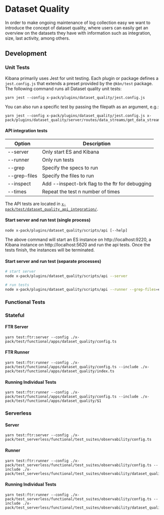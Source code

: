 # Dataset Quality

In order to make ongoing maintenance of log collection easy we want to introduce the concept of dataset quality, where users can easily get an overview on the datasets they have with information such as integration, size, last activity, among others.

## Development

### Unit Tests

Kibana primarily uses Jest for unit testing. Each plugin or package defines a `jest.config.js` that extends a preset provided by the `@kbn/test` package. The following command runs all Dataset quality unit tests:

```
yarn jest --config x-pack/plugins/dataset_quality/jest.config.js
```

You can also run a specific test by passing the filepath as an argument, e.g.:

```
yarn jest --config x-pack/plugins/dataset_quality/jest.config.js x-pack/plugins/dataset_quality/server/routes/data_streams/get_data_streams/get_data_streams.test.ts
```

#### API integration tests

| Option       | Description                                     |
| ------------ | ----------------------------------------------- |
| --server     | Only start ES and Kibana                        |
| --runner     | Only run tests                                  |
| --grep       | Specify the specs to run                        |
| --grep-files | Specify the files to run                        |
| --inspect    | Add --inspect-brk flag to the ftr for debugging |
| --times      | Repeat the test n number of times               |

The API tests are located in [`x-pack/test/dataset_quality_api_integration/`](/x-pack/test/dataset_quality_api_integration/).

#### Start server and run test (single process)

```
node x-pack/plugins/dataset_quality/scripts/api [--help]
```

The above command will start an ES instance on http://localhost:9220, a Kibana instance on http://localhost:5620 and run the api tests.
Once the tests finish, the instances will be terminated.

#### Start server and run test (separate processes)

```sh
# start server
node x-pack/plugins/dataset_quality/scripts/api --server

# run tests
node x-pack/plugins/dataset_quality/scripts/api --runner --grep-files=error_group_list
```


### Functional Tests

### Stateful
#### FTR Server
```
yarn test:ftr:server --config ./x-pack/test/functional/apps/dataset_quality/config.ts
```

#### FTR Runner
```
yarn test:ftr:runner --config ./x-pack/test/functional/apps/dataset_quality/config.ts --include ./x-pack/test/functional/apps/dataset_quality/index.ts
```

#### Running Individual Tests
```
yarn test:ftr:runner --config ./x-pack/test/functional/apps/dataset_quality/config.ts --include ./x-pack/test/functional/apps/dataset_quality/$1
```

### Serverless

#### Server
```
yarn test:ftr:server --config ./x-pack/test_serverless/functional/test_suites/observability/config.ts
```

#### Runner
```
yarn test:ftr:runner --config ./x-pack/test_serverless/functional/test_suites/observability/config.ts --include ./x-pack/test_serverless/functional/test_suites/observability/dataset_quality/index.ts
```
#### Running Individual Tests
```
yarn test:ftr:runner --config ./x-pack/test_serverless/functional/test_suites/observability/config.ts --include ./x-pack/test_serverless/functional/test_suites/observability/dataset_quality/$1
```